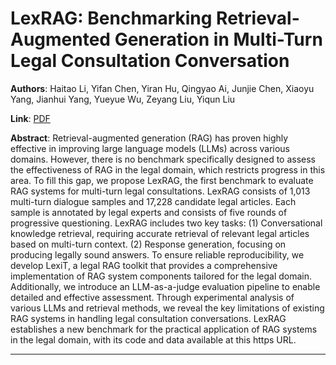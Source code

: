 # LexRAG: Benchmarking Retrieval-Augmented Generation in Multi-Turn Legal Consultation Conversation 

**Authors**: Haitao Li, Yifan Chen, Yiran Hu, Qingyao Ai, Junjie Chen, Xiaoyu Yang, Jianhui Yang, Yueyue Wu, Zeyang Liu, Yiqun Liu  

**Link**: [PDF](https://arxiv.org/pdf/2502.20640)  

**Abstract**: Retrieval-augmented generation (RAG) has proven highly effective in improving large language models (LLMs) across various domains. However, there is no benchmark specifically designed to assess the effectiveness of RAG in the legal domain, which restricts progress in this area. To fill this gap, we propose LexRAG, the first benchmark to evaluate RAG systems for multi-turn legal consultations. LexRAG consists of 1,013 multi-turn dialogue samples and 17,228 candidate legal articles. Each sample is annotated by legal experts and consists of five rounds of progressive questioning. LexRAG includes two key tasks: (1) Conversational knowledge retrieval, requiring accurate retrieval of relevant legal articles based on multi-turn context. (2) Response generation, focusing on producing legally sound answers. To ensure reliable reproducibility, we develop LexiT, a legal RAG toolkit that provides a comprehensive implementation of RAG system components tailored for the legal domain. Additionally, we introduce an LLM-as-a-judge evaluation pipeline to enable detailed and effective assessment. Through experimental analysis of various LLMs and retrieval methods, we reveal the key limitations of existing RAG systems in handling legal consultation conversations. LexRAG establishes a new benchmark for the practical application of RAG systems in the legal domain, with its code and data available at this https URL. 

---
